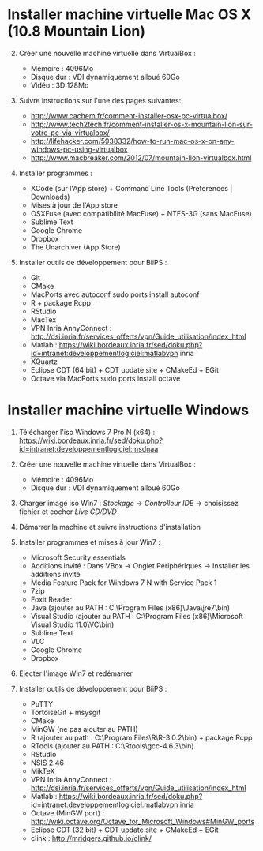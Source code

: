 
Installer machine virtuelle Mac OS X (10.8 Mountain Lion)
============================================
2. Créer une nouvelle machine virtuelle dans VirtualBox :
	* Mémoire : 4096Mo
	* Disque dur : VDI dynamiquement alloué 60Go
	* Vidéo : 3D 128Mo

1. Suivre instructions sur l'une des pages suivantes:
	* http://www.cachem.fr/comment-installer-osx-pc-virtualbox/
	* http://www.tech2tech.fr/comment-installer-os-x-mountain-lion-sur-votre-pc-via-virtualbox/
	* http://lifehacker.com/5938332/how-to-run-mac-os-x-on-any-windows-pc-using-virtualbox
	* http://www.macbreaker.com/2012/07/mountain-lion-virtualbox.html

2. Installer programmes :
	* XCode (sur l'App store) + Command Line Tools (Preferences | Downloads)
    * Mises à jour de l'App store
    * OSXFuse (avec compatibilité MacFuse) + NTFS-3G (sans MacFuse)
	* Sublime Text
	* Google Chrome
	* Dropbox
	* The Unarchiver (App Store)

3. Installer outils de développement pour BiiPS :
	* Git
	* CMake
	* MacPorts avec autoconf
		sudo ports install autoconf
	* R + package Rcpp
	* RStudio
	* MacTex
	* VPN Inria AnnyConnect : http://dsi.inria.fr/services_offerts/vpn/Guide_utilisation/index_html
	* Matlab : https://wiki.bordeaux.inria.fr/sed/doku.php?id=intranet:developpementlogiciel:matlabvpn inria
    * XQuartz
	* Eclipse CDT (64 bit) + CDT update site + CMakeEd + EGit
	* Octave via MacPorts
		sudo ports install octave


Installer machine virtuelle Windows
============================================
1. Télécharger l'iso Windows 7 Pro N (x64) : https://wiki.bordeaux.inria.fr/sed/doku.php?id=intranet:developpementlogiciel:msdnaa

2. Créer une nouvelle machine virtuelle dans VirtualBox :
	* Mémoire : 4096Mo
	* Disque dur : VDI dynamiquement alloué 60Go

3. Charger image iso Win7 : *Stockage* -> *Controlleur IDE* -> choisissez fichier et cocher *Live CD/DVD*

4. Démarrer la machine et suivre instructions d'installation

5. Installer programmes et mises à jour Win7 :
	* Microsoft Security essentials
	* Additions invité : Dans VBox -> Onglet Périphériques -> Installer les additions invité
	* Media Feature Pack for Windows 7 N with Service Pack 1
	* 7zip
	* Foxit Reader
	* Java (ajouter au PATH : C:\Program Files (x86)\Java\jre7\bin)
	* Visual Studio (ajouter au PATH : C:\Program Files (x86)\Microsoft Visual Studio 11.0\VC\bin)
	* Sublime Text
	* VLC
	* Google Chrome
	* Dropbox
	
6. Ejecter l'image Win7 et redémarrer

7. Installer outils de développement pour BiiPS :
	* PuTTY
	* TortoiseGit + msysgit
	* CMake
	* MinGW (ne pas ajouter au PATH)
	* R (ajouter au path : C:\Program Files\R\R-3.0.2\bin) + package Rcpp
	* RTools (ajouter au PATH : C:\Rtools\gcc-4.6.3\bin)
	* RStudio
	* NSIS 2.46
	* MikTeX
	* VPN Inria AnnyConnect : http://dsi.inria.fr/services_offerts/vpn/Guide_utilisation/index_html
	* Matlab : https://wiki.bordeaux.inria.fr/sed/doku.php?id=intranet:developpementlogiciel:matlabvpn inria
    * Octave (MinGW port) : http://wiki.octave.org/Octave_for_Microsoft_Windows#MinGW_ports
	* Eclipse CDT (32 bit) + CDT update site + CMakeEd + EGit
    * clink : http://mridgers.github.io/clink/

